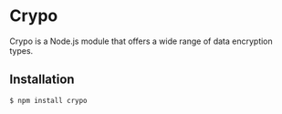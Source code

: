 # Crypo

Crypo is a Node.js module that offers a wide range of data encryption types.

## Installation

```sh
$ npm install crypo
```
